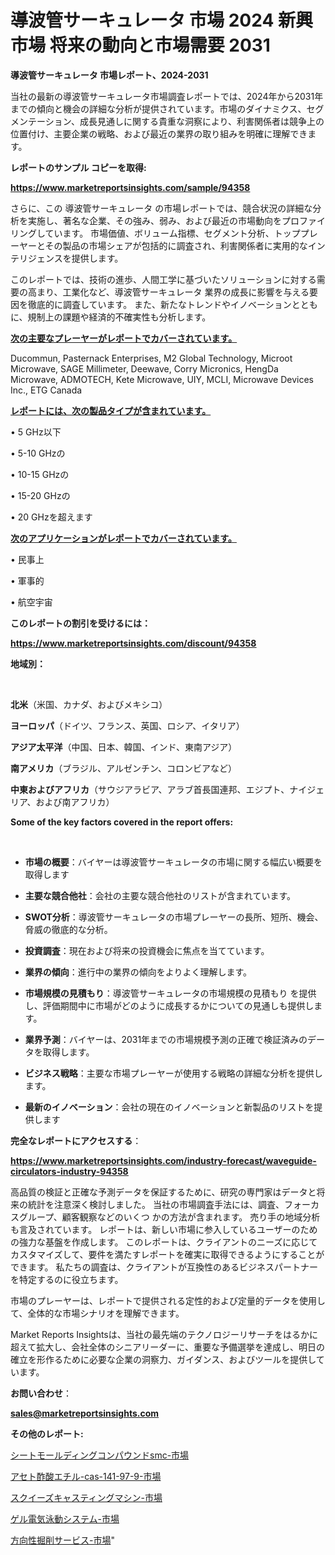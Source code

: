 # 導波管サーキュレータ 市場 2024 新興市場 将来の動向と市場需要 2031

<strong>導波管サーキュレータ 市場レポート、2024-2031</strong>

当社の最新の導波管サーキュレータ市場調査レポートでは、2024年から2031年までの傾向と機会の詳細な分析が提供されています。市場のダイナミクス、セグメンテーション、成長見通しに関する貴重な洞察により、利害関係者は競争上の位置付け、主要企業の戦略、および最近の業界の取り組みを明確に理解できます。



<strong>レポートのサンプル コピーを取得:</strong> <a href=https://www.marketreportsinsights.com/sample/94358>

<strong><u>https://www.marketreportsinsights.com/sample/94358</u></strong></a>

さらに、この 導波管サーキュレータ の市場レポートでは、競合状況の詳細な分析を実施し、著名な企業、その強み、弱み、および最近の市場動向をプロファイリングしています。 市場価値、ボリューム指標、セグメント分析、トッププレーヤーとその製品の市場シェアが包括的に調査され、利害関係者に実用的なインテリジェンスを提供します。

このレポートでは、技術の進歩、人間工学に基づいたソリューションに対する需要の高まり、工業化など、導波管サーキュレータ 業界の成長に影響を与える要因を徹底的に調査しています。 また、新たなトレンドやイノベーションとともに、規制上の課題や経済的不確実性も分析します。



<strong><u>次の主要なプレーヤーがレポートでカバーされています。</u></strong>

Ducommun, Pasternack Enterprises, M2 Global Technology, Microot Microwave, SAGE Millimeter, Deewave, Corry Micronics, HengDa Microwave, ADMOTECH, Kete Microwave, UIY, MCLI, Microwave Devices Inc., ETG Canada



<strong><u><b>レポートには、次の製品タイプが含まれています。</b></u></strong>

• 5 GHz以下

• 5-10 GHzの

• 10-15 GHzの

• 15-20 GHzの

• 20 GHzを超えます



<strong><u><b>次のアプリケーションがレポートでカバーされています。</b></u></strong>

• 民事上

• 軍事的

• 航空宇宙



<strong><b>このレポートの割引を受けるには：</b></strong>

<a href=https://www.marketreportsinsights.com/discount/94358>

<strong><u>https://www.marketreportsinsights.com/discount/94358</u></strong></a>



<strong>地域別：</strong>

<strong> </strong>



<strong>北米</strong>（米国、カナダ、およびメキシコ）



<strong>ヨーロッパ</strong>（ドイツ、フランス、英国、ロシア、イタリア）



<strong>アジア太平洋</strong>（中国、日本、韓国、インド、東南アジア）



<strong>南アメリカ</strong>（ブラジル、アルゼンチン、コロンビアなど）



<strong>中東およびアフリカ</strong>（サウジアラビア、アラブ首長国連邦、エジプト、ナイジェリア、および南アフリカ）



<strong>Some of the key factors covered in the report offers:</strong>

<strong> </strong>
<ul>
  <li>

<strong>市場の概要</strong>：バイヤーは導波管サーキュレータの市場に関する幅広い概要を取得します</li>
  <li>

<strong>主要な競合他社</strong>：会社の主要な競合他社のリストが含まれています。</li>
  <li>

<strong>SWOT分析</strong>：導波管サーキュレータの市場プレーヤーの長所、短所、機会、脅威の徹底的な分析。</li>
  <li>

<strong>投資調査</strong>：現在および将来の投資機会に焦点を当てています。</li>
  <li>

<strong>業界の傾向</strong>：進行中の業界の傾向をよりよく理解します。</li>
  <li>

<strong>市場規模の見積もり</strong>：導波管サーキュレータの市場規模の見積もり を提供し、評価期間中に市場がどのように成長するかについての見通しも提供します。</li>
  <li>

<strong>業界予測</strong>：バイヤーは、2031年までの市場規模予測の正確で検証済みのデータを取得します。</li>
  <li>

<strong>ビジネス戦略</strong>：主要な市場プレーヤーが使用する戦略の詳細な分析を提供します。</li>
  <li>

<strong>最新のイノベーション</strong>：会社の現在のイノベーションと新製品のリストを提供します</li>
</ul>


<strong>完全なレポートにアクセスする</strong>：

<a href=https://www.marketreportsinsights.com/industry-forecast/waveguide-circulators-industry-94358>

<strong><u>https://www.marketreportsinsights.com/industry-forecast/waveguide-circulators-industry-94358</u></strong></a>

高品質の検証と正確な予測データを保証するために、研究の専門家はデータと将来の統計を注意深く検討しました。 当社の市場調査手法には、調査、フォーカスグループ、顧客観察などのいくつ かの方法が含まれます。 売り手の地域分析も言及されています。 レポートは、新しい市場に参入しているユーザーのための強力な基盤を作成します。 このレポートは、クライアントのニーズに応じてカスタマイズして、要件を満たすレポートを確実に取得できるようにすることができます。 私たちの調査は、クライアントが互換性のあるビジネスパートナーを特定するのに役立ちます。

市場のプレーヤーは、レポートで提供される定性的および定量的データを使用して、全体的な市場シナリオを理解できます。

Market Reports Insightsは、当社の最先端のテクノロジーリサーチをはるかに超えて拡大し、会社全体のシニアリーダーに、重要な予備選挙を達成し、明日の確立を形作るために必要な企業の洞察力、ガイダンス、およびツールを提供しています。



<strong><b>お問い合わせ</b></strong>：

<a href=mailto:sales@marketreportsinsights.com>

<strong><u>sales@marketreportsinsights.com</u></strong></a>



<strong>その他のレポート:</strong>

<a href=https://www.linkedin.com/pulse/シートモールディングコンパウンドsmc-市場-2030-年までの需要に焦点を当てた-hzxzc/>シートモールディングコンパウンドsmc-市場</a>

<a href=https://www.linkedin.com/pulse/アセト酢酸エチル-cas-141-97-9-市場-2023-総利益と主要ベンダー-2030-pr-news-hub-dlibf/>アセト酢酸エチル-cas-141-97-9-市場</a>

<a href=https://www.linkedin.com/pulse/スクイーズキャスティングマシン-市場-2023-swot-分析と最新イノベーション-lg0wf/>スクイーズキャスティングマシン-市場</a>

<a href=https://www.linkedin.com/pulse/ゲル電気泳動システム-市場-2023-総利益と主要ベンダー-2030-pr-news-hub-7bsmf/>ゲル電気泳動システム-市場</a>

<a href=https://www.linkedin.com/pulse/方向性掘削サービス-市場-2023-競争分析と事業成長-2030-consumer-connection-collective-360-7npbf/>方向性掘削サービス-市場</a>"
